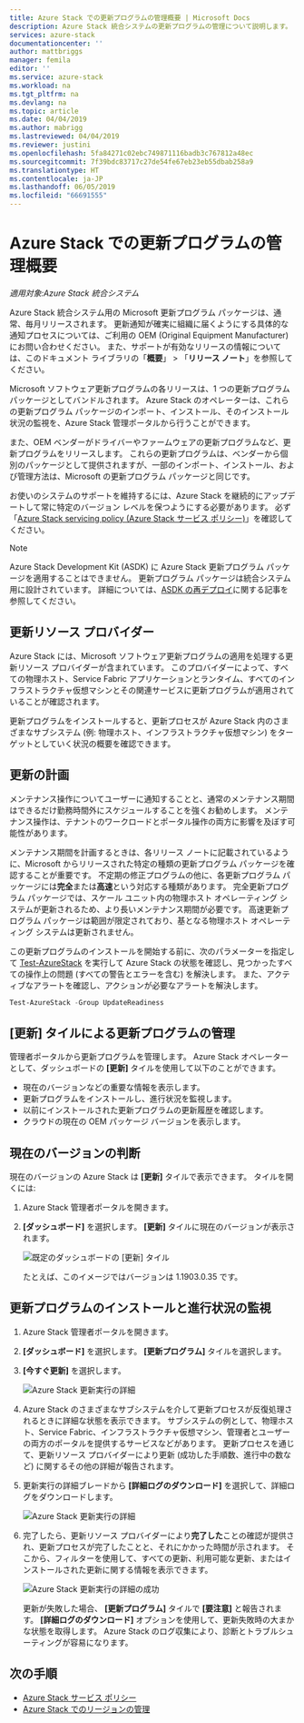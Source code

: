 ```yaml
---
title: Azure Stack での更新プログラムの管理概要 | Microsoft Docs
description: Azure Stack 統合システムの更新プログラムの管理について説明します。
services: azure-stack
documentationcenter: ''
author: mattbriggs
manager: femila
editor: ''
ms.service: azure-stack
ms.workload: na
ms.tgt_pltfrm: na
ms.devlang: na
ms.topic: article
ms.date: 04/04/2019
ms.author: mabrigg
ms.lastreviewed: 04/04/2019
ms.reviewer: justini
ms.openlocfilehash: 5fa84271c02ebc749871116badb3c767812a48ec
ms.sourcegitcommit: 7f39bdc83717c27de54fe67eb23eb55dbab258a9
ms.translationtype: HT
ms.contentlocale: ja-JP
ms.lasthandoff: 06/05/2019
ms.locfileid: "66691555"
---
```

# <a name="manage-updates-in-azure-stack-overview"></a>Azure Stack での更新プログラムの管理概要

*適用対象:Azure Stack 統合システム*

Azure Stack 統合システム用の Microsoft 更新プログラム パッケージは、通常、毎月リリースされます。 更新通知が確実に組織に届くようにする具体的な通知プロセスについては、ご利用の OEM (Original Equipment Manufacturer) にお問い合わせください。 また、サポートが有効なリリースの情報については、このドキュメント ライブラリの「**概要**」 > 「**リリース ノート**」を参照してください。

Microsoft ソフトウェア更新プログラムの各リリースは、1 つの更新プログラム パッケージとしてバンドルされます。 Azure Stack のオペレーターは、これらの更新プログラム パッケージのインポート、インストール、そのインストール状況の監視を、Azure Stack 管理ポータルから行うことができます。

また、OEM ベンダーがドライバーやファームウェアの更新プログラムなど、更新プログラムをリリースします。 これらの更新プログラムは、ベンダーから個別のパッケージとして提供されますが、一部のインポート、インストール、および管理方法は、Microsoft の更新プログラム パッケージと同じです。

お使いのシステムのサポートを維持するには、Azure Stack を継続的にアップデートして常に特定のバージョン レベルを保つようにする必要があります。 必ず「[Azure Stack servicing policy (Azure Stack サービス ポリシー)](azure-stack-servicing-policy.md)」を確認してください。

> [!NOTE]
> Azure Stack Development Kit (ASDK) に Azure Stack 更新プログラム パッケージを適用することはできません。 更新プログラム パッケージは統合システム用に設計されています。 詳細については、[ASDK の再デプロイ](../asdk/asdk-redeploy.md)に関する記事を参照してください。

## <a name="the-update-resource-provider"></a>更新リソース プロバイダー

Azure Stack には、Microsoft ソフトウェア更新プログラムの適用を処理する更新リソース プロバイダーが含まれています。 このプロバイダーによって、すべての物理ホスト、Service Fabric アプリケーションとランタイム、すべてのインフラストラクチャ仮想マシンとその関連サービスに更新プログラムが適用されていることが確認されます。

更新プログラムをインストールすると、更新プロセスが Azure Stack 内のさまざまなサブシステム (例: 物理ホスト、インフラストラクチャ仮想マシン) をターゲットとしていく状況の概要を確認できます。

## <a name="plan-for-updates"></a>更新の計画

メンテナンス操作についてユーザーに通知することと、通常のメンテナンス期間はできるだけ勤務時間外にスケジュールすることを強くお勧めします。 メンテナンス操作は、テナントのワークロードとポータル操作の両方に影響を及ぼす可能性があります。

メンテナンス期間を計画するときは、各リリース ノートに記載されているように、Microsoft からリリースされた特定の種類の更新プログラム パッケージを確認することが重要です。 不定期の修正プログラムの他に、各更新プログラム パッケージには**完全**または**高速**という対応する種類があります。 完全更新プログラム パッケージでは、スケール ユニット内の物理ホスト オペレーティング システムが更新されるため、より長いメンテナンス期間が必要です。 高速更新プログラム パッケージは範囲が限定されており、基となる物理ホスト オペレーティング システムは更新されません。

この更新プログラムのインストールを開始する前に、次のパラメーターを指定して [Test-AzureStack](azure-stack-diagnostic-test.md) を実行して Azure Stack の状態を確認し、見つかったすべての操作上の問題 (すべての警告とエラーを含む) を解決します。 また、アクティブなアラートを確認し、アクションが必要なアラートを解決します。  

```powershell
Test-AzureStack -Group UpdateReadiness
```

## <a name="using-the-update-tile-to-manage-updates"></a>[更新] タイルによる更新プログラムの管理

管理者ポータルから更新プログラムを管理します。 Azure Stack オペレーターとして、ダッシュボードの **[更新]** タイルを使用して以下のことができます。

- 現在のバージョンなどの重要な情報を表示します。
- 更新プログラムをインストールし、進行状況を監視します。
- 以前にインストールされた更新プログラムの更新履歴を確認します。
- クラウドの現在の OEM パッケージ バージョンを表示します。

## <a name="determine-the-current-version"></a>現在のバージョンの判断

現在のバージョンの Azure Stack は **[更新]** タイルで表示できます。 タイルを開くには:

1. Azure Stack 管理者ポータルを開きます。
2. **[ダッシュボード]** を選択します。 **[更新]** タイルに現在のバージョンが表示されます。

    ![既定のダッシュボードの [更新] タイル](./media/azure-stack-updates/image1.png)

    たとえば、このイメージではバージョンは 1.1903.0.35 です。

## <a name="install-updates-and-monitor-progress"></a>更新プログラムのインストールと進行状況の監視

1. Azure Stack 管理者ポータルを開きます。
2. **[ダッシュボード]** を選択します。 **[更新プログラム]** タイルを選択します。
3. **[今すぐ更新]** を選択します。

    ![Azure Stack 更新実行の詳細](media/azure-stack-updates/azure-stack-update-button.png)

4. Azure Stack のさまざまなサブシステムを介して更新プロセスが反復処理されるときに詳細な状態を表示できます。 サブシステムの例として、物理ホスト、Service Fabric、インフラストラクチャ仮想マシン、管理者とユーザーの両方のポータルを提供するサービスなどがあります。 更新プロセスを通じて、更新リソース プロバイダーにより更新 (成功した手順数、進行中の数など) に関するその他の詳細が報告されます。

5. 更新実行の詳細ブレードから **[詳細ログのダウンロード]** を選択して、詳細ログをダウンロードします。

    ![Azure Stack 更新実行の詳細](media/azure-stack-updates/update-run-details.png)

6. 完了したら、更新リソース プロバイダーにより**完了した**ことの確認が提供され、更新プロセスが完了したことと、それにかかった時間が示されます。 そこから、フィルターを使用して、すべての更新、利用可能な更新、またはインストールされた更新に関する情報を表示できます。

    ![Azure Stack 更新実行の詳細の成功](media/azure-stack-updates/update-success.png)

   更新が失敗した場合、 **[更新プログラム]** タイルで **[要注意]** と報告されます。 **[詳細ログのダウンロード]** オプションを使用して、更新失敗時の大まかな状態を取得します。 Azure Stack のログ収集により、診断とトラブルシューティングが容易になります。

## <a name="next-steps"></a>次の手順

- [Azure Stack サービス ポリシー](azure-stack-servicing-policy.md) 
- [Azure Stack でのリージョンの管理](azure-stack-region-management.md)

